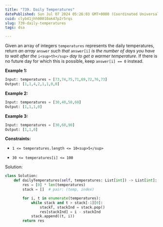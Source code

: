 ```yaml
---
title: "739. Daily Temperatures"
datePublished: Sun Jul 07 2024 05:26:03 GMT+0000 (Coordinated Universal Time)
cuid: clyb41jhh00010ak47p2r5rqs
slug: 739-daily-temperatures
tags: dsa

---
```


Given an array of integers `temperatures` represents the daily temperatures, return *an array* `answer` *such that* `answer[i]` *is the number of days you have to wait after the* `i<sup>th</sup>` *day to get a warmer temperature*. If there is no future day for which this is possible, keep `answer[i] == 0` instead.

**Example 1:**

```python
Input: temperatures = [73,74,75,71,69,72,76,73]
Output: [1,1,4,2,1,1,0,0]
```

**Example 2:**

```python
Input: temperatures = [30,40,50,60]
Output: [1,1,1,0]
```

**Example 3:**

```python
Input: temperatures = [30,60,90]
Output: [1,1,0]
```

**Constraints:**

* `1 <= temperatures.length <= 10<sup>5</sup>`
    
* `30 <= temperatures[i] <= 100`
    

Solution:

```python
class Solution:
    def dailyTemperatures(self, temperatures: List[int]) -> List[int]:
        res = [0] * len(temperatures)
        stack = []  # pair: (temp, index)

        for i, t in enumerate(temperatures):
            while stack and t > stack[-1][0]:
                stackT, stackInd = stack.pop()
                res[stackInd] = i - stackInd
            stack.append((t, i))
        return res
```